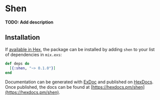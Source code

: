 # Shen

**TODO: Add description**

## Installation

If [available in Hex](https://hex.pm/docs/publish), the package can be installed
by adding `shen` to your list of dependencies in `mix.exs`:

```elixir
def deps do
  [{:shen, "~> 0.1.0"}]
end
```

Documentation can be generated with [ExDoc](https://github.com/elixir-lang/ex_doc)
and published on [HexDocs](https://hexdocs.pm). Once published, the docs can
be found at [https://hexdocs.pm/shen](https://hexdocs.pm/shen).

